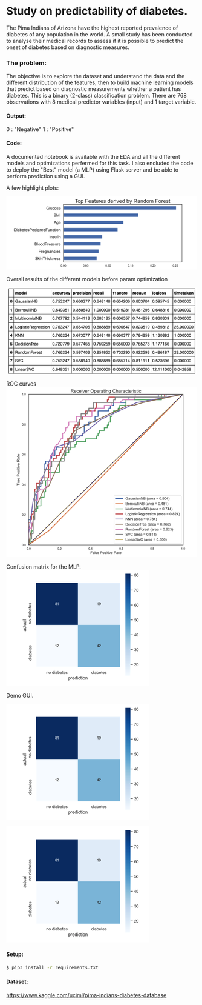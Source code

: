 # Study on predictability of diabetes.

The Pima Indians of Arizona have the highest reported prevalence of diabetes of any population in the world. A small study has been conducted to analyse their medical records to assess if it is possible to predict the onset of diabetes based on diagnostic measures.

### The problem:
The objective is to explore the dataset and understand the data and the different distribution of the features, then to build machine learning models that predict based on diagnostic measurements whether a patient has diabetes. This is a binary (2-class) classification problem. There are 768 observations with 8 medical predictor variables (input) and 1 target variable.

#### Output:
0 : "Negative" 
1 : "Positive"

#### Code:
A documented notebook is available with the EDA and all the different models and optimizations perfermed for this task. I also encluded the code to deploy the "Best" model (a MLP) using Flask server and be able to perform prediction using a GUI.

A few highlight plots:

![Alt text](img/featimp.png?raw=true "Features importances")

Overall results of the different models before param optimization

![Alt text](img/results.png?raw=true "Overall results of the different models before param optimization.")

ROC curves
![Alt text](img/ROC.png?raw=true "ROC curves.")

Confusion matrix for the MLP.
![Alt text](img/conf.png?raw=true "Confusion matrix for the MLP.")

Demo GUI.

![Alt text](img/conf.png?raw=true "Home page.")

![Alt text](img/conf.png?raw=true "predict page.")




#### Setup:
```sh
$ pip3 install -r requirements.txt
```

#### Dataset:
https://www.kaggle.com/uciml/pima-indians-diabetes-database





